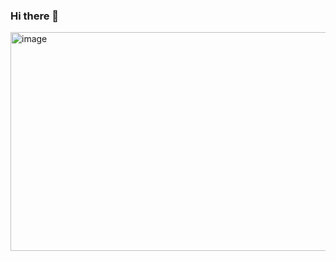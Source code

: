 ### Hi there 👋
<img width="1400" height="350" alt="image" src="https://github.com/user-attachments/assets/19a77f30-2928-4915-9354-5fa499fbc2c2" />

<!--
**Brayan0campo/Brayan0campo** is a ✨ _special_ ✨ repository because its `README.md` (this file) appears on your GitHub profile.

Here are some ideas to get you started:

- 🔭 I’m currently working on ...
- 🌱 I’m currently learning ...
- 👯 I’m looking to collaborate on ...
- 🤔 I’m looking for help with ...
- 💬 Ask me about ...
- 📫 How to reach me: ...
- 😄 Pronouns: ...
- ⚡ Fun fact: ...
-->
